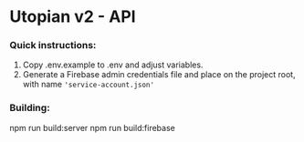 # Utopian v2 - API

### Quick instructions:

1. Copy .env.example to .env and adjust variables.
2. Generate a Firebase admin credentials file and place on the project root, with name `'service-account.json'`

### Building:

npm run build:server
npm run build:firebase

